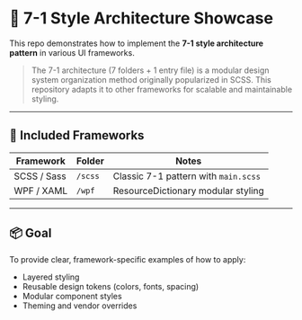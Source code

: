 # 🧱 7-1 Style Architecture Showcase

This repo demonstrates how to implement the **7-1 style architecture pattern** in various UI frameworks.

> The 7-1 architecture (7 folders + 1 entry file) is a modular design system organization method originally popularized in SCSS. This repository adapts it to other frameworks for scalable and maintainable styling.

---

## 🔧 Included Frameworks

| Framework   | Folder  | Notes                                |
| ----------- | ------- | ------------------------------------ |
| SCSS / Sass | `/scss` | Classic 7-1 pattern with `main.scss` |
| WPF / XAML  | `/wpf`  | ResourceDictionary modular styling   |

---

## 📦 Goal

To provide clear, framework-specific examples of how to apply:

- Layered styling
- Reusable design tokens (colors, fonts, spacing)
- Modular component styles
- Theming and vendor overrides
